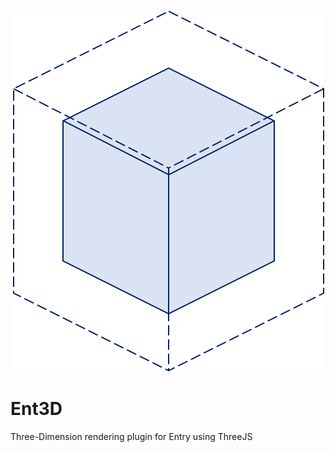 <p align="center">
<img src="https://raw.githubusercontent.com/muno9748/Ent3D/master/images/back_off.png">
<h1>Ent3D</h1>
Three-Dimension rendering plugin for Entry using ThreeJS
</p>
<br>
